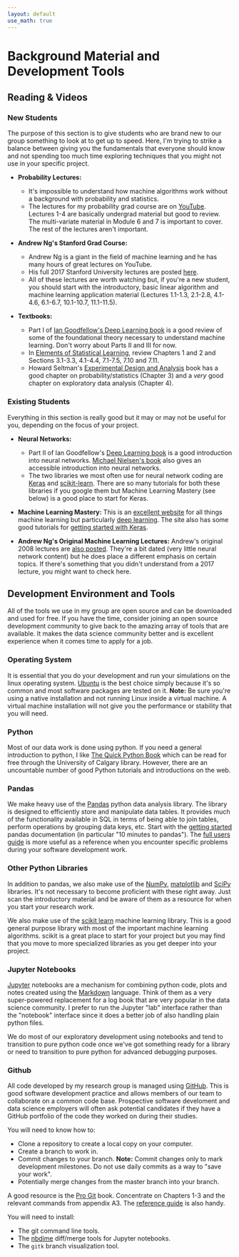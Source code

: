 ```yaml
---
layout: default
use_math: true
---
```

# Background Material and Development Tools


## Reading & Videos

### New Students

The purpose of this section is to give students who are brand new to our group something to look at to get up to speed.  Here, I'm trying to strike a balance between giving you the fundamentals that everyone should know and not spending too much time exploring techniques that you might not use in your specific project.

- **Probability Lectures:**
  + It's impossible to understand how machine algorithms work without a background with probability and statistics.
  + The lectures for my probability grad course are on [YouTube](https://youtube.com/playlist?list=PL7sWxFnBVJLUbrCHertPLEqqCyLVnG-tN).  Lectures 1-4 are basically undergrad material but good to review.  The multi-variate material in Module 6 and 7 is important to cover.  The rest of the lectures aren't important.

- **Andrew Ng's Stanford Grad Course:**
  + Andrew Ng is a giant in the field of machine learning and he has many hours of great lectures on YouTube.
  + His full 2017 Stanford University lectures are posted [here](https://www.youtube.com/playlist?list=PLLssT5z_DsK-h9vYZkQkYNWcItqhlRJLN).
  + All of these lectures are worth watching but, if you're a new student, you should start with the introductory, basic linear algorithm and machine learning application material (Lectures 1.1-1.3, 2.1-2.8, 4.1-4.6, 6.1-6.7, 10.1-10.7, 11.1-11.5).

- **Textbooks:**
  + Part I of [Ian Goodfellow's Deep Learning book](https://deeplearningbook.org) is a good review of some of the foundational theory necessary to understand machine learning.  Don't worry about Parts II and III for now.
  + In [Elements of Statistical Learning](https://web.stanford.edu/~hastie/ElemStatLearn/), review Chapters 1 and 2 and Sections 3.1-3.3, 4.1-4.4, 7.1-7.5, 7.10 and 7.11.
  + Howard Seltman's [Experimental Design and Analysis](http://www.stat.cmu.edu/~hseltman/309/Book/Book.pdf) book has a good chapter on probability/statistics (Chapter 3) and a *very* good chapter on exploratory data analysis (Chapter 4).

### Existing Students

Everything in this section is really good but it may or may not be useful for you, depending on the focus of your project.

- **Neural Networks:**
  + Part II of Ian Goodfellow's [Deep Learning book](https://www.deeplearningbook.org/) is a good introduction into neural networks. [Michael Nielsen's book](http://neuralnetworksanddeeplearning.com/) also gives an accessible introduction into neural networks.
  + The two libraries we most often use for neural network coding are [Keras](https://keras.io/) and [scikit-learn](https://scikit-learn.org/stable/modules/classes.html#module-sklearn.neural_network).  There are so many tutorials for both these libraries if you google them but Machine Learning Mastery (see below) is a good place to start for Keras.


- **Machine Learning Mastery:**  This is an [excellent website](https://machinelearningmastery.com) for all things machine learning but particularly [deep learning](https://machinelearningmastery.com/category/deep-learning/).  The site also has some good tutorials for [getting started with Keras](https://machinelearningmastery.com/tutorial-first-neural-network-python-keras/).

- **Andrew Ng's Original Machine Learning Lectures:**  Andrew's original 2008 lectures are [also posted](https://youtu.be/UzxYlbK2c7E).  They're a bit dated (very little neural network content) but he does place a different emphasis on certain topics.  If there's something that you didn't understand from a 2017 lecture, you might want to check here.



## Development Environment and Tools

All of the tools we use in my group are open source and can be downloaded and used for free.  If you have the time, consider joining an open source development community to give back to the amazing array of tools that are available.  It makes the data science community better and is excellent experience when it comes time to apply for a job.

### Operating System
It is essential that you do your development and run your simulations on the linux operating system.  [Ubuntu](https://ubuntu.com/) is the best choice simply because it's so common and most software packages are tested on it.  **Note:** Be sure you're using a native installation and not running Linux inside a virtual machine.  A virtual machine installation will not give you the performance or stability that you will need.


### Python
Most of our data work is done using python.  If you need a general introduction to python, I like [The Quick Python Book](https://www.amazon.ca/Quick-Python-Book-Naomi-Ceder/dp/1617294039) which can be read for free through the University of Calgary library.  However, there are an uncountable number of good Python tutorials and introductions on the web.


### Pandas
We make heavy use of the [Pandas](https://pandas.pydata.org/) python data analysis library.  The library is designed to efficiently store and manipulate data tables.  It provides much of the functionality available in SQL in terms of being able to join tables, perform operations by grouping data keys, etc.  Start with the [getting started](https://pandas.pydata.org/docs/getting_started/index.html) pandas documentation (in particular "10 minutes to pandas").  The [full users guide](https://pandas.pydata.org/docs/user_guide/index.html) is more useful as a reference when you encounter specific problems during your software development work.

### Other Python Libraries
In addition to pandas, we also make use of the [NumPy](https://numpy.org/), [matplotlib](https://matplotlib.org/) and [SciPy](https://www.scipy.org/) libraries.  It's not necessary to become proficient with these right away.  Just scan the introductory material and be aware of them as a resource for when you start your research work.

We also make use of the [scikit learn](https://scikit-learn.org) machine learning library.  This is a good general purpose library with most of the important machine learning algorithms.  scikit is a great place to start for your project but you may find that you move to more specialized libraries as you get deeper into your project.

### Jupyter Notebooks
[Jupyter](https://jupyter.org/) notebooks are a mechanism for combining python code, plots and notes created using the [Markdown](https://github.com/adam-p/markdown-here/wiki/Markdown-Cheatsheet) language.  Think of them as a very super-powered replacement for a log book that are very popular in the data science community.  I prefer to run the Jupyter "lab" interface rather than the "notebook" interface since it does a better job of also handling plain python files.

We do most of our exploratory development using notebooks and tend to transition to pure python code once we've got something ready for a library or need to transition to pure python for advanced debugging purposes.

### Github
All code developed by my research group is managed using [GitHub](http://github.com).  This is good software development practice and allows members of our team to collaborate on a common code base.  Prospective software develoment and data science employers will often ask potential candidates if they have a GitHub portfolio of the code they worked on during their studies.


You will need to know how to:
- Clone a repository to create a local copy on your computer.
- Create a branch to work in.
- Commit changes to your branch.  **Note:** Commit changes only to mark development milestones.  Do not use daily commits as a way to "save your work".
- Potentially merge changes from the master branch into your branch.

A good resource is the [Pro Git](https://git-scm.com/book/en/v2/) book.  Concentrate on Chapters 1-3 and the relevant commands from appendix A3.  The [reference guide](https://git-scm.com/docs) is also handy.

You will need to install:
- The git command line tools.
- The [nbdime](https://nbdime.readthedocs.io/en/latest/) diff/merge tools for Jupyter notebooks.
- The `gitk` branch visualization tool.


<br>
<br>